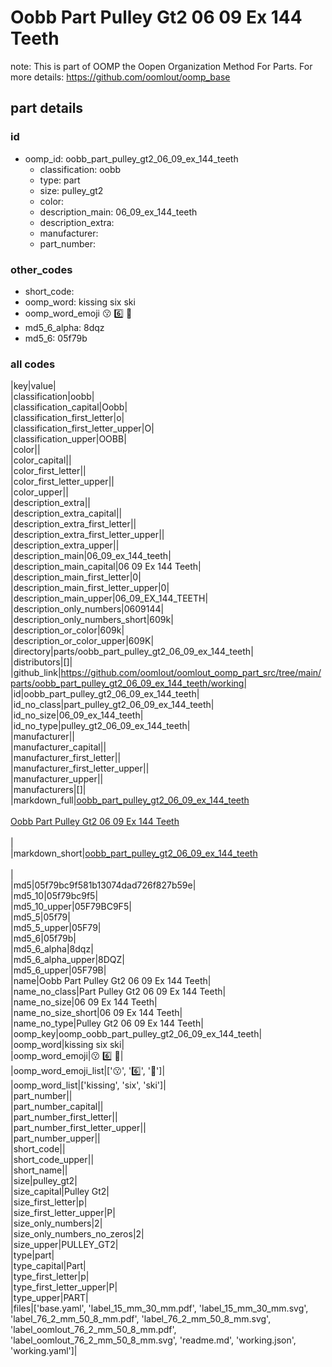 # Oobb Part Pulley Gt2 06 09 Ex 144 Teeth  

note: This is part of OOMP the Oopen Organization Method For Parts. For more details: https://github.com/oomlout/oomp_base

##  part details





### id
* oomp_id: oobb_part_pulley_gt2_06_09_ex_144_teeth
  * classification: oobb
  * type: part
  * size: pulley_gt2
  * color: 
  * description_main: 06_09_ex_144_teeth
  * description_extra: 
  * manufacturer: 
  * part_number: 

### other_codes
* short_code: 
* oomp_word: kissing six ski
* oomp_word_emoji :kissing: :six: :ski:
* md5_6_alpha: 8dqz
* md5_6: 05f79b

### all codes 
|key|value|  
|classification|oobb|  
|classification_capital|Oobb|  
|classification_first_letter|o|  
|classification_first_letter_upper|O|  
|classification_upper|OOBB|  
|color||  
|color_capital||  
|color_first_letter||  
|color_first_letter_upper||  
|color_upper||  
|description_extra||  
|description_extra_capital||  
|description_extra_first_letter||  
|description_extra_first_letter_upper||  
|description_extra_upper||  
|description_main|06_09_ex_144_teeth|  
|description_main_capital|06 09 Ex 144 Teeth|  
|description_main_first_letter|0|  
|description_main_first_letter_upper|0|  
|description_main_upper|06_09_EX_144_TEETH|  
|description_only_numbers|0609144|  
|description_only_numbers_short|609k|  
|description_or_color|609k|  
|description_or_color_upper|609K|  
|directory|parts/oobb_part_pulley_gt2_06_09_ex_144_teeth|  
|distributors|[]|  
|github_link|https://github.com/oomlout/oomlout_oomp_part_src/tree/main/parts/oobb_part_pulley_gt2_06_09_ex_144_teeth/working|  
|id|oobb_part_pulley_gt2_06_09_ex_144_teeth|  
|id_no_class|part_pulley_gt2_06_09_ex_144_teeth|  
|id_no_size|06_09_ex_144_teeth|  
|id_no_type|pulley_gt2_06_09_ex_144_teeth|  
|manufacturer||  
|manufacturer_capital||  
|manufacturer_first_letter||  
|manufacturer_first_letter_upper||  
|manufacturer_upper||  
|manufacturers|[]|  
|markdown_full|[oobb_part_pulley_gt2_06_09_ex_144_teeth](https://github.com/oomlout/oomlout_oomp_part_src/tree/main/parts/oobb_part_pulley_gt2_06_09_ex_144_teeth/working)<br>[](https://github.com/oomlout/oomlout_oomp_part_src/tree/main/parts/oobb_part_pulley_gt2_06_09_ex_144_teeth/working)<br>[Oobb Part Pulley Gt2 06 09 Ex 144 Teeth](https://github.com/oomlout/oomlout_oomp_part_src/tree/main/parts/oobb_part_pulley_gt2_06_09_ex_144_teeth/working)<br><br>|  
|markdown_short|[oobb_part_pulley_gt2_06_09_ex_144_teeth](https://github.com/oomlout/oomlout_oomp_part_src/tree/main/parts/oobb_part_pulley_gt2_06_09_ex_144_teeth/working)<br><br>|  
|md5|05f79bc9f581b13074dad726f827b59e|  
|md5_10|05f79bc9f5|  
|md5_10_upper|05F79BC9F5|  
|md5_5|05f79|  
|md5_5_upper|05F79|  
|md5_6|05f79b|  
|md5_6_alpha|8dqz|  
|md5_6_alpha_upper|8DQZ|  
|md5_6_upper|05F79B|  
|name|Oobb Part Pulley Gt2 06 09 Ex 144 Teeth|  
|name_no_class|Part Pulley Gt2 06 09 Ex 144 Teeth|  
|name_no_size|06 09 Ex 144 Teeth|  
|name_no_size_short|06 09 Ex 144 Teeth|  
|name_no_type|Pulley Gt2 06 09 Ex 144 Teeth|  
|oomp_key|oomp_oobb_part_pulley_gt2_06_09_ex_144_teeth|  
|oomp_word|kissing six ski|  
|oomp_word_emoji|:kissing: :six: :ski:|  
|oomp_word_emoji_list|[':kissing:', ':six:', ':ski:']|  
|oomp_word_list|['kissing', 'six', 'ski']|  
|part_number||  
|part_number_capital||  
|part_number_first_letter||  
|part_number_first_letter_upper||  
|part_number_upper||  
|short_code||  
|short_code_upper||  
|short_name||  
|size|pulley_gt2|  
|size_capital|Pulley Gt2|  
|size_first_letter|p|  
|size_first_letter_upper|P|  
|size_only_numbers|2|  
|size_only_numbers_no_zeros|2|  
|size_upper|PULLEY_GT2|  
|type|part|  
|type_capital|Part|  
|type_first_letter|p|  
|type_first_letter_upper|P|  
|type_upper|PART|  
|files|['base.yaml', 'label_15_mm_30_mm.pdf', 'label_15_mm_30_mm.svg', 'label_76_2_mm_50_8_mm.pdf', 'label_76_2_mm_50_8_mm.svg', 'label_oomlout_76_2_mm_50_8_mm.pdf', 'label_oomlout_76_2_mm_50_8_mm.svg', 'readme.md', 'working.json', 'working.yaml']|  
